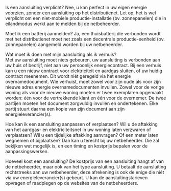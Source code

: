 Is een aansluiting verplicht?
Nee, u kan perfect in uw eigen energie voorzien, zonder een aansluiting op het distributienet.
Let op, het is wel verplicht om een niet-mobiele productie-installatie (bv. zonnepanelen) die in eilandmodus werkt aan te melden bij de netbeheerder.  

Moet ik een batterij aanmelden?	Ja, een thuisbatterij die verbonden wordt met het distributienet moet net zoals een decentrale productie-eenheid (bv. zonnepanelen) aangemeld worden bij uw netbeheerder.

Wat moet ik doen met mijn aansluiting als ik verhuis?	
Met uw aansluiting moet niets gebeuren, uw aansluiting is verbonden aan uw huis of bedrijf, niet aan uw persoonlijk energiecontract. Bij een verhuis kan u een nieuw contract voor elektriciteit en aardgas sluiten, of uw huidig contract meenemen. Dit wordt niét geregeld via het energie overnamedocument. Wie verhuist, moet zowel voor zijn oude als voor zijn nieuwe adres energie overnamedocumenten invullen. Zowel voor de vorige woning als voor de nieuwe woning  moeten er twee exemplaren opgemaakt worden: één voor de vertrekkende klant en één voor de overnemer. De twee partijen moeten het document zorgvuldig invullen en ondertekenen. Elke partij stuurt daarna een kopie van zijn document aan zijn energieleverancier(s). 

Hoe kan ik een aansluiting aanpassen of verplaatsen?	Wil u de aftakking van het aardgas- en elektriciteitsnet in uw woning laten verzwaren of verplaatsen? Wil u een tijdelijke aftakking aanvragen? Of een meter laten wegnemen of bijplaatsen? Dan kan u terecht bij uw netbeheerder. Die zal bekijken wat mogelijk is, en een timing en kostprijs bepalen voor de aanpassingswerken. 

Hoeveel kost een aansluiting?	De kostprijs van een aansluiting hangt af van de netbeheerder, maar ook van het type aansluiting. U betaalt de aansluiting rechtstreeks aan uw netbeheerder, deze afrekening is ook de enige die niét via uw energieleverancier(s) gebeurt.
U kan de aansluitingstarieven opvragen of raadplegen op de websites van de netbeheerders. 
